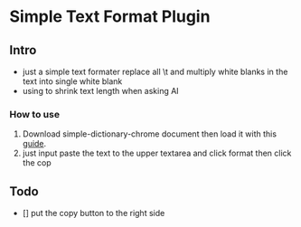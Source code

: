 # Simple Text Format Plugin
## Intro
- just a simple text formater replace all \t and multiply white blanks in the text into single white blank
- using to shrink text length when asking AI
### How to use
1. Download simple-dictionary-chrome document then load it with this [guide](https://developer.chrome.com/docs/extensions/get-started/tutorial/hello-world#load-unpacked).
2. just input paste the text to the upper textarea and click format then click the cop
## Todo
- [] put the copy button to the right side